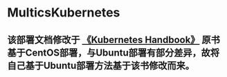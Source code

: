 # MulticsKubernetes

## 该部署文档修改于 [《Kubernetes Handbook》](https://jimmysong.io/kubernetes-handbook/) 原书基于CentOS部署，与Ubuntu部署有部分差异，故将自己基于Ubuntu部署方法基于该书修改而来。
